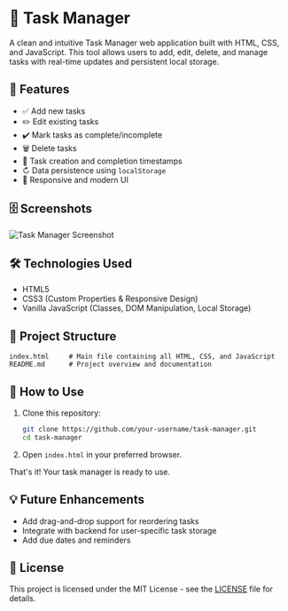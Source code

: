 # 📝 Task Manager

A clean and intuitive Task Manager web application built with HTML, CSS, and JavaScript. This tool allows users to add, edit, delete, and manage tasks with real-time updates and persistent local storage.

## 🚀 Features

* ✅ Add new tasks
* ✏️ Edit existing tasks
* ✔️ Mark tasks as complete/incomplete
* 🗑️ Delete tasks
* 📅 Task creation and completion timestamps
* ↻ Data persistence using `localStorage`
* 🎨 Responsive and modern UI

## 🗄️ Screenshots

![Task Manager Screenshot](screenshot.png) <!-- Replace or add actual screenshot if available -->

## 🛠️ Technologies Used

* HTML5
* CSS3 (Custom Properties & Responsive Design)
* Vanilla JavaScript (Classes, DOM Manipulation, Local Storage)

## 📂 Project Structure

```
index.html     # Main file containing all HTML, CSS, and JavaScript
README.md      # Project overview and documentation
```

## 📆 How to Use

1. Clone this repository:

   ```bash
   git clone https://github.com/your-username/task-manager.git
   cd task-manager
   ```

2. Open `index.html` in your preferred browser.

That's it! Your task manager is ready to use.

## 💡 Future Enhancements

* Add drag-and-drop support for reordering tasks
* Integrate with backend for user-specific task storage
* Add due dates and reminders

## 📄 License

This project is licensed under the MIT License - see the [LICENSE](LICENSE) file for details.
